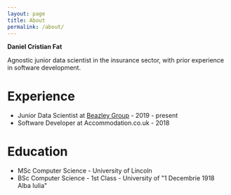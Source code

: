```yaml
---
layout: page
title: About
permalink: /about/
---
```

**Daniel Cristian Fat**

Agnostic junior data scientist in the insurance sector, with prior experience in software development. 

# Experience
- Junior Data Scientist at [Beazley Group](https://www.beazley.com) - 2019 - present
- Software Developer at Accommodation.co.uk - 2018

# Education
- MSc Computer Science - University of Lincoln
- BSc Computer Science - 1st Class - University of "1 Decembrie 1918 Alba Iulia"
